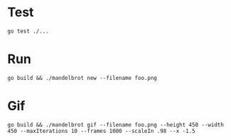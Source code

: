 # Test
`go test ./...`

# Run

```
go build && ./mandelbrot new --filename foo.png
```

# Gif
```
go build && ./mandelbrot gif --filename foo.png --height 450 --width 450 --maxIterations 10 --frames 1000 --scaleIn .98 --x -1.5
```
